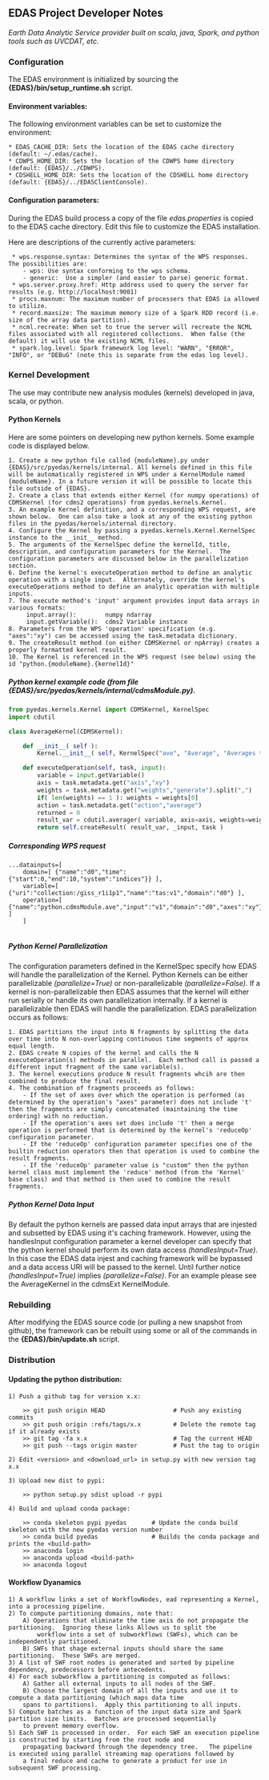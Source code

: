 ##                                EDAS Project Developer Notes

_Earth Data Analytic Service provider built on scala, java, Spark, and python tools such as UVCDAT, etc._

###  Configuration

The EDAS environment is initialized by sourcing the **{EDAS}/bin/setup_runtime.sh** script.

####  Environment variables:
The following environment variables can be set to customize the environment:

    * EDAS_CACHE_DIR: Sets the location of the EDAS cache directory (default: ~/.edas/cache).
    * CDWPS_HOME_DIR: Sets the location of the CDWPS home directory (default: {EDAS}/../CDWPS).
    * CDSHELL_HOME_DIR: Sets the location of the CDSHELL home directory (default: {EDAS}/../EDASClientConsole).

####  Configuration parameters:
During the EDAS build process a copy of the file _edas.properties_ is copied to the EDAS cache directory.
    Edit this file to customize the EDAS installation. 
    
Here are descriptions of the currently active parameters:
     
     * wps.response.syntax: Determines the syntax of the WPS responses.  The possibilities are:
        - wps: Use syntax conforming to the wps schema.
        - generic:  Use a simpler (and easier to parse) generic format.
     * wps.server.proxy.href: Http address used to query the server for results (e.g. http://localhost:9001)
     * procs.maxnum: The maximum number of processers that EDAS ia allowed to utilize.
     * record.maxsize: The maximum memory size of a Spark RDD record (i.e. size of the array data partition).
     * ncml.recreate: When set to true the server will recreate the NCML files associated with all registered collections.  When false (the default) it will use the existing NCML files.
     * spark.log.level: Spark framework log level: "WARN", "ERROR", "INFO", or "DEBuG" (note this is separate from the edas log level).    

###  Kernel Development

The use may contribute new analysis modules (kernels) developed in java, scala, or python.  

#### Python Kernels
Here are some pointers on developing new python kernels. Some example code is displayed below.

    1. Create a new python file called {moduleName}.py under {EDAS}/src/pyedas/kernels/internal. All kernels defined in this file will be automatically registered in WPS under a KernelModule named {moduleName}. In a future version it will be possible to locate this file outside of {EDAS}.
    2. Create a class that extends either Kernel (for numpy operations) of CDMSKernel (for cdms2 operations) from pyedas.kernels.Kernel.  
    3. An example Kernel definition, and a corresponding WPS request, are shown below.  One can also take a look at any of the existing python files in the pyedas/kernels/internal directory.
    4. Configure the Kernel by passing a pyedas.kernels.Kernel.KernelSpec instance to the __init__ method.  
    5. The arguments of the KernelSpec define the kernelId, title, description, and configuration parameters for the Kernel.  The configuration parameters are discussed below in the parallelization section.
    6. Define the kernel's executeOperation method to define an analytic operation with a single input.  Alternately, override the kernel's executeOperations method to define an analytic operation with multiple inputs.
    7. The execute method's 'input' argument provides input data arrays in various formats:
         input.array():        numpy ndarray
         input.getVariable():  cdms2 Variable instance
    8. Parameters from the WPS 'operation' specification (e.g. "axes":"xy") can be accessed using the task.metadata dictionary.
    9. The createResult method (on either CDMSKernel or npArray) creates a properly formatted kernel result.
    10. The Kernel is referenced in the WPS request (see below) using the id "python.{moduleName}.{kernelId}"
    
##### Python kernel example code (from file {EDAS}/src/pyedas/kernels/internal/cdmsModule.py).

```python
from pyedas.kernels.Kernel import CDMSKernel, KernelSpec
import cdutil

class AverageKernel(CDMSKernel):

    def __init__( self ):
        Kernel.__init__( self, KernelSpec("ave", "Average", "Averages the inputs using UVCDAT with area weighting by default", parallelize=True ) )

    def executeOperation(self, task, input):
        variable = input.getVariable()
        axis = task.metadata.get("axis","xy")
        weights = task.metadata.get("weights","generate").split(",")
        if( len(weights) == 1 ): weights = weights[0]
        action = task.metadata.get("action","average")
        returned = 0
        result_var = cdutil.averager( variable, axis=axis, weights=weights, action=action, returned=returned )
        return self.createResult( result_var, _input, task )

```
##### Corresponding WPS request
```
...datainputs=[
    domain=[ {"name":"d0","time":{"start":0,"end":10,"system":"indices"}} ],
    variable=[ {"uri":"collection:/giss_r1i1p1","name":"tas:v1","domain":"d0"} ],
    operation=[ {"name":"python.cdmsModule.ave","input":"v1","domain":"d0","axes":"xy"} ]
    ]
    
```

##### Python Kernel Parallelization
The configuration parameters defined in the KernelSpec specify how EDAS will handle the parallelization of the Kernel.   Python Kernels can be 
either parallelizable _(parallelize=True)_ or non-parallelizable _(parallelize=False)_.  If a kernel is non-parallelizable then EDAS assumes that the kernel will either run serially or handle
its own parallelization internally.  If a kernel is parallelizable then EDAS will handle the parallelization.  EDAS parallelization occurs as follows:

    1. EDAS partitions the input into N fragments by splitting the data over time into N non-overlapping continuous time segments of approx equal length.
    2. EDAS create N copies of the kernel and calls the N executeOperation(s) methods in parallel.  Each method call is passed a different input fragment of the same variable(s).
    3. The kernel executions produce N result fragments whcih are then combined to produce the final result.
    4. The combination of fragments proceeds as follows:
        - If the set of axes over which the operation is performed (as determined by the operation's "axes" parameter) does not include 't' then the fragments are simply concatenated (maintaining the time ordering) with no reduction.
        - If the operation's axes set does include 't' then a merge operation is performed that is determined by the kernel's 'reduceOp' configuration parameter.
        - If the 'reduceOp' configuration parameter specifies one of the builtin reduction operators then that operation is used to combine the result fragments.
        - If the 'reduceOp' parameter value is "custom" then the python kernel class must implement the 'reduce' method (from the 'Kernel' base class) and that method is then used to combine the result fragments.

##### Python Kernel Data Input
By default the python kernels are passed data input arrays that are injested and subsetted by EDAS using it's caching framework.
However, using the handlesInput configuration parameter a kernel developer can specify that the python kernel should
perform its own data access  _(handlesInput=True)_.   In this case the EDAS data injest and caching framework will be bypassed
and a data access URI will be passed to the kernel.  Until further notice _(handlesInput=True)_ implies _(parallelize=False)_.
 For an example please see the AverageKernel in the cdmsExt KernelModule.

###  Rebuilding

After modifying the EDAS source code (or pulling a new snapshot from github), the framework can be rebuilt using some or all of the 
commands in the **{EDAS}/bin/update.sh** script.

###  Distribution

####  Updating the python distribution:

    1) Push a github tag for version x.x:
    
        >> git push origin HEAD                   # Push any existing commits
        >> git push origin :refs/tags/x.x         # Delete the remote tag if it already exists
        >> git tag -fa x.x                        # Tag the current HEAD
        >> git push --tags origin master          # Pust the tag to origin
        
    2) Edit <version> and <download_url> in setup.py with new version tag x.x
    
    3) Upload new dist to pypi:
     
        >> python setup.py sdist upload -r pypi
        
    4) Build and upload conda package:
    
        >> conda skeleton pypi pyedas       # Update the conda build skeleton with the new pyedas version number
        >> conda build pyedas               # Builds the conda package and prints the <build-path>
        >> anaconda login
        >> anaconda upload <build-path>
        >> anaconda logout
        
        
#### Workflow Dyanamics

    1) A workflow links a set of WorkflowNodes, ead representing a Kernel, into a processing pipeline.
    2) To compute partitioning domains, note that:
        A) Operations that eliminate the time axis do not propagate the partitioning.  Ignoring these links Allows us to split the 
            workflow into a set of subworkflows (SWFs), which can be independently partitioned.
        B) SWFs that shage external inputs should share the same partitioning.  These SWFs are merged.
    3) A list of SWF root nodes is generated and sorted by pipeline dependency, predecessors before antecedents.
    4) For each subworkflow a partitioning is computed as follows:
        A) Gather all external inputs to all nodes of the SWF.
        B) Choose the largest domain of all the inputs and use it to compute a data partitioning (which maps data time 
        spans to partitions).  Apply this partitioning to all inputs.
    5) Compute batches as a function of the input data size and Spark partition size limits.  Batches are processed sequentially
        to prevent memory overflow. 
    5) Each SWF is processed in order.  For each SWF an execution pipeline is constructed by starting from the root node and 
        propagating backward through the dependency tree.   The pipeline is executed using parallel streaming map operations followed by
        a final reduce and cache to generate a product for use in subsequent SWF processing. 
  
        
    